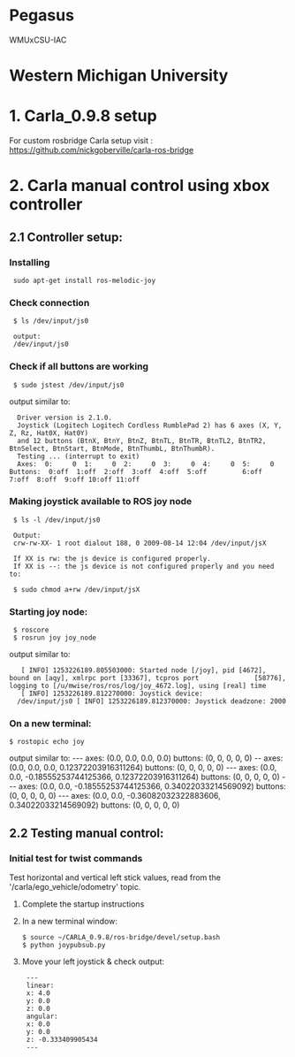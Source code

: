 # Pegasus
WMUxCSU-IAC 


# Western Michigan University

# 1. Carla_0.9.8 setup

For custom rosbridge Carla setup visit : 
<https://github.com/nickgoberville/carla-ros-bridge>

# 2. Carla manual control using xbox controller

## 2.1 Controller setup:
   
 ### Installing
     sudo apt-get install ros-melodic-joy
   
 ### Check connection
     $ ls /dev/input/js0
     
     output:
     /dev/input/js0
   
 ### Check if all buttons are working
     $ sudo jstest /dev/input/js0
     
  output similar to:
      
      Driver version is 2.1.0.
      Joystick (Logitech Logitech Cordless RumblePad 2) has 6 axes (X, Y, Z, Rz, Hat0X, Hat0Y)
      and 12 buttons (BtnX, BtnY, BtnZ, BtnTL, BtnTR, BtnTL2, BtnTR2, BtnSelect, BtnStart, BtnMode, BtnThumbL, BtnThumbR).
      Testing ... (interrupt to exit)
      Axes:  0:     0  1:     0  2:     0  3:     0  4:     0  5:     0 Buttons:  0:off  1:off  2:off  3:off  4:off  5:off         6:off  7:off  8:off  9:off 10:off 11:off
    
 ### Making joystick available to ROS joy node
     $ ls -l /dev/input/js0
     
     Output:
     crw-rw-XX- 1 root dialout 188, 0 2009-08-14 12:04 /dev/input/jsX
     
     If XX is rw: the js device is configured properly.
     If XX is --: the js device is not configured properly and you need to:
     
     $ sudo chmod a+rw /dev/input/jsX
  
 ### Starting joy node:
     $ roscore
     $ rosrun joy joy_node
     
  output similar to: 
     
       [ INFO] 1253226189.805503000: Started node [/joy], pid [4672], bound on [aqy], xmlrpc port [33367], tcpros port              [58776],      logging to [/u/mwise/ros/ros/log/joy_4672.log], using [real] time
       [ INFO] 1253226189.812270000: Joystick device:              
      /dev/input/js0 [ INFO] 1253226189.812370000: Joystick deadzone: 2000
 
### On a new terminal:
    $ rostopic echo joy
    
  output similar to:
    ---
    axes: (0.0, 0.0, 0.0, 0.0)
    buttons: (0, 0, 0, 0, 0)
    --
    axes: (0.0, 0.0, 0.0, 0.12372203916311264)
    buttons: (0, 0, 0, 0, 0)
    ---
    axes: (0.0, 0.0, -0.18555253744125366, 0.12372203916311264)
    buttons: (0, 0, 0, 0, 0)
    ---
    axes: (0.0, 0.0, -0.18555253744125366, 0.34022033214569092)
    buttons: (0, 0, 0, 0, 0)
    ---
    axes: (0.0, 0.0, -0.36082032322883606, 0.34022033214569092)
    buttons: (0, 0, 0, 0, 0)
    
## 2.2 Testing manual control:

### Initial test for twist commands
Test horizontal and vertical left stick values, read from the '/carla/ego_vehicle/odometry' topic. 
 
 1. Complete the startup instructions 
 
 2. In a new terminal window:
        
        $ source ~/CARLA_0.9.8/ros-bridge/devel/setup.bash
        $ python joypubsub.py 
 
 3. Move your left joystick & check output:
 
         ---
         linear: 
         x: 4.0
         y: 0.0
         z: 0.0
         angular: 
         x: 0.0
         y: 0.0
         z: -0.333409905434
         ---

  



